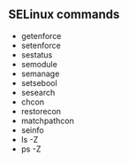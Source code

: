 ## SELinux commands

* getenforce
* setenforce
* sestatus
* semodule
* semanage
* setsebool
* sesearch
* chcon
* restorecon
* matchpathcon
* seinfo
* ls -Z
* ps -Z

